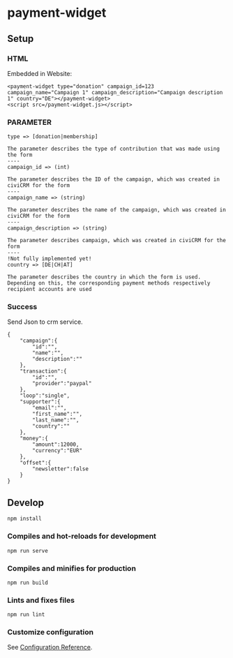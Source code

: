 # payment-widget

## Setup

### HTML  

Embedded in Website:
```
<payment-widget type="donation" campaign_id=123 campaign_name="Campaign 1" campaign_description="Campaign description 1" country="DE"></payment-widget>
<script src=/payment-widget.js></script>
```

### PARAMETER

```
type => [donation|membership]

The parameter describes the type of contribution that was made using the form
----
campaign_id => (int)

The parameter describes the ID of the campaign, which was created in civiCRM for the form
----
campaign_name => (string)

The parameter describes the name of the campaign, which was created in civiCRM for the form
----
campaign_description => (string)

The parameter describes campaign, which was created in civiCRM for the form
----
!Not fully implemented yet!
country => [DE|CH|AT]

The parameter describes the country in which the form is used. Depending on this, the corresponding payment methods respectively recipient accounts are used
```


### Success

Send Json to crm service.
```
{
    "campaign":{
        "id":"",
        "name":"",
        "description":""
    },
    "transaction":{
        "id":"",
        "provider":"paypal"
    },
    "loop":"single",
    "supporter":{
        "email":"",
        "first_name":"",
        "last_name":"",
        "country":""
    },
    "money":{
        "amount":12000,
        "currency":"EUR"
    },
    "offset":{
        "newsletter":false
    }
}
```

## Develop

```
npm install
```

### Compiles and hot-reloads for development
```
npm run serve
```

### Compiles and minifies for production
```
npm run build
```

### Lints and fixes files
```
npm run lint
```

### Customize configuration
See [Configuration Reference](https://cli.vuejs.org/config/).
